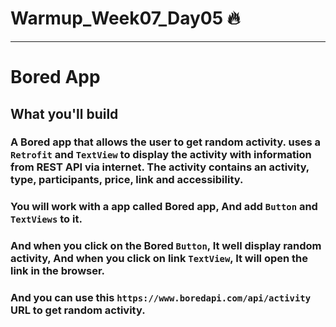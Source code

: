 # Warmup_Week07_Day05 🔥
---
# Bored App
## What you'll build
### A Bored app that allows the user to get random activity. uses a `Retrofit` and `TextView` to display the activity with information from REST API via internet. The activity contains an activity, type, participants, price, link and accessibility. 

### You will work with a app called Bored app, And add `Button` and `TextViews` to it.
### And when you click on the Bored `Button`, It well display random activity, And when you click on link `TextView`, It will open the link in the browser.

### And you can use this `https://www.boredapi.com/api/activity` URL to get random activity.
